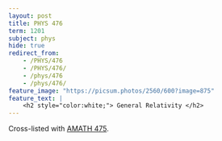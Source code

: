 ```yaml
---
layout: post
title: PHYS 476
term: 1201
subject: phys
hide: true
redirect_from:
    - /PHYS/476
    - /PHYS/476/
    - /phys/476
    - /phys/476/
feature_image: "https://picsum.photos/2560/600?image=875"
feature_text: |
    <h2 style="color:white;"> General Relativity </h2>
---
```


 Cross-listed with [AMATH 475](../AMATH475/).
